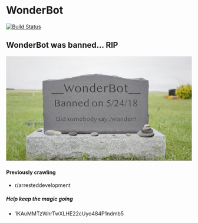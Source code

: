 # __WonderBot__

[![Build Status](https://travis-ci.org/jmwerner/__WonderBot__.svg?branch=master)](https://travis-ci.org/jmwerner/__WonderBot__)

## WonderBot was banned... RIP
![](img/rip.png)

#### Previously crawling
* r/arresteddevelopment

##### Help keep the magic going
* 1KAuMMTzWnrTwXLHE22cUyo484P1ndmb5
